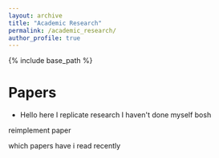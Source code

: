 ```yaml
---
layout: archive
title: "Academic Research"
permalink: /academic_research/
author_profile: true
---
```


{% include base_path %}

Papers
======
* Hello here I replicate research I haven't done myself bosh

reimplement paper

which papers have i read recently
